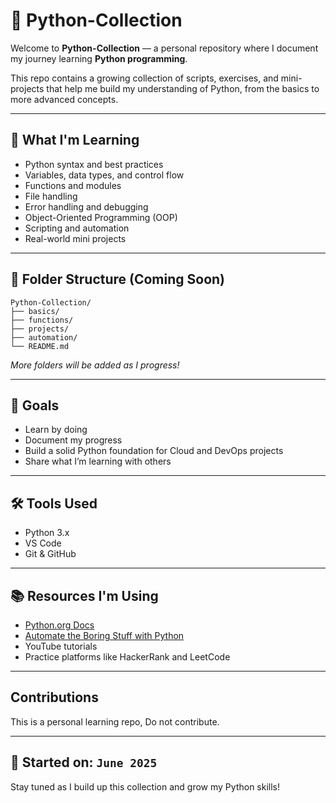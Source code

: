 # 🐍 Python-Collection

Welcome to **Python-Collection** — a personal repository where I document my journey learning **Python programming**.

This repo contains a growing collection of scripts, exercises, and mini-projects that help me build my understanding of Python, from the basics to more advanced concepts.

---

## 🚀 What I'm Learning

- Python syntax and best practices
- Variables, data types, and control flow
- Functions and modules
- File handling
- Error handling and debugging
- Object-Oriented Programming (OOP)
- Scripting and automation
- Real-world mini projects

---

## 📁 Folder Structure (Coming Soon)

```
Python-Collection/
├── basics/
├── functions/
├── projects/
├── automation/
└── README.md
```

*More folders will be added as I progress!*

---

## 📌 Goals

- Learn by doing
- Document my progress
- Build a solid Python foundation for Cloud and DevOps projects
- Share what I’m learning with others

---

## 🛠️ Tools Used

- Python 3.x
- VS Code
- Git & GitHub

---

## 📚 Resources I'm Using

- [Python.org Docs](https://docs.python.org/3/)
- [Automate the Boring Stuff with Python](https://automatetheboringstuff.com/)
- YouTube tutorials
- Practice platforms like HackerRank and LeetCode

---
## Contributions
This is a personal learning repo, Do not contribute. 

---

## 📅 Started on: `June 2025`

Stay tuned as I build up this collection and grow my Python skills!
